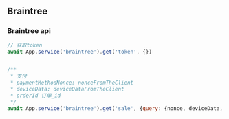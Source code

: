 ## Braintree

### Braintree api


```js
// 获取token
await App.service('braintree').get('token', {})


/**
 * 支付
 * paymentMethodNonce: nonceFromTheClient
 * deviceData: deviceDataFromTheClient
 * orderId 订单_id
 */
await App.service('braintree').get('sale', {query: {nonce, deviceData, orderId}})
```

